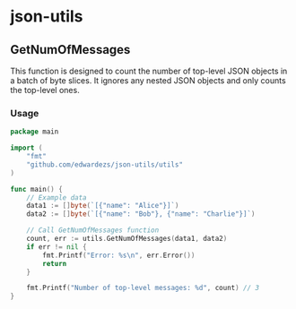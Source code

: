 # json-utils

## GetNumOfMessages

This function is designed to count the number of top-level JSON objects in a batch of byte slices. It ignores any nested JSON objects and only counts the top-level ones.

### Usage

```go
package main

import (
    "fmt"
    "github.com/edwardezs/json-utils/utils"
)

func main() {
	// Example data
	data1 := []byte(`[{"name": "Alice"}]`)
	data2 := []byte(`[{"name": "Bob"}, {"name": "Charlie"}]`)

	// Call GetNumOfMessages function
	count, err := utils.GetNumOfMessages(data1, data2)
	if err != nil {
		fmt.Printf("Error: %s\n", err.Error())
		return
	}

	fmt.Printf("Number of top-level messages: %d", count) // 3
}
```